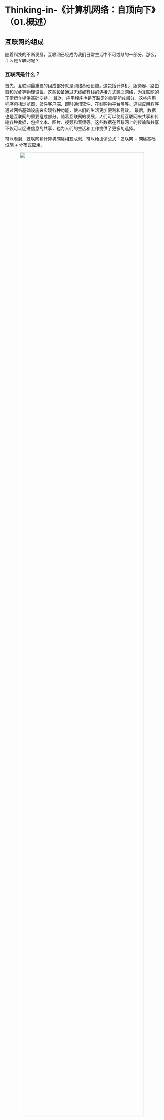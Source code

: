 # Thinking-in-《计算机网络：自顶向下》（01.概述）

## 互联网的组成

随着科技的不断发展，互联网已经成为我们日常生活中不可或缺的一部分。那么，什么是互联网呢？

### 互联网是什么？

首先，互联网最重要的组成部分就是网络基础设施。这包括计算机、服务器、路由器和光纤等物理设备。这些设备通过无线或有线的连接方式建立网络，为互联网的正常运作提供基础支持。
其次，应用程序也是互联网的重要组成部分。这些应用程序包括浏览器、邮件客户端、即时通讯软件、在线购物平台等等。这些应用程序通过网络基础设施来实现各种功能，使人们的生活更加便利和高效。
最后，数据也是互联网的重要组成部分。随着互联网的发展，人们可以使用互联网来共享和传输各种数据，包括文本、图片、视频和音频等。这些数据在互联网上的传输和共享不仅可以促进信息的共享，也为人们的生活和工作提供了更多的选择。

可以看到，互联网和计算机网络相互成就，可以给出该公式：互联网 = 网络基础设施 + 分布式应用。

<center>
<img src="https://weipeng2k.github.io/hot-wind/resources/computer-network/internet-arch.png" width="90%">
</center>

如上图所示，网络中的主机节点主要包括了两部分，应用以及基础（操作系统和硬件），操作系统提供了socket编程界面，应用依赖socket使用网络服务。应用可以是客户端程序，比如：微信或者淘宝，也可以是服务端程序，比如：淘宝的交易中心系统。

除了主机节点，网络中还包含了大量的路由器，这些路由器可以理解为主机节点的缩小版，它们专注于分组交换和转发，主机节点和路由器构成了互联网的基础设施。

### 一些概念

计算机网络中有非常多的概念，这里选择了部分做介绍，如下表所示：

||名称||描述||举例||
|-----|-----|----|
|节点|主机和交换节点|主机可以是终端设备或服务器，交换节点比如常见的路由器或交换机|
|边|存在于主机到互联网的连接，或者交换节点之间的连接|一般来说，主机到互联网的连接称为接入网，交换节点之间的连接称为骨干网|
|协议|语法、语义、次序和实体之间的动作|有场景和逻辑交互的意义|

### 计算机网络发展历史

1967年，ARPA网建立，要求是没有中间节点，可用性高的网络，是不是军方要求核打击后能够继续在有效节点上工作还是什么原因不得而知。

1969年，ARPA网从1个节点扩展到了4个节点。

1972年，ARPA网进行公众演示，当时基于NCP协议。

1979年，ARPA网增加到200多个节点。

1983年，Cerf和Kahn提出IP协议，IP协议可以over到不同的数据链路上，ARPA网从NCP切换到IP协议上，开始整合其他网络。

1983年，UNIX捆绑TCP/IP协议栈，BSD版本内置支持，促成互联网大发展。

当互联互通的基础设施搭建完成，配套的系统和软件有了支持，互联网的发展就变的日新月异。

## 分组交换与电路交换

互联网是计算机网络最大规模的应用，互联网是由网络基础设施和分布式应用构成的，或者说是互联网就是构建在网络基础设施上的分布式应用。互联网和计算机网络是逐步演绎出来的，尤其是网络基础设施，它肯定不是为了这个庞大系统而全新设计，它一定是基于现有的基础设施进行构建的，因为这样最经济。

### 电路交换

计算机通信看起来和电话电报通信非常相似，后者完成信息或语音的调制，以及调制后电信号的传输，收到电信号的解调以及内容还原，计算机通信也需要完成类似工作，而电路交换就是将计算机网络建设在电路交换网络上。

电路交换需要建立物理连接，或者说物理线路是一直准备好的，家里真会有一条电话线通过电线杆连接到电信公司，这根线路是独享资源的。在一根线路上，电信号是以正弦波的形式传播，同时接入网络的设备也不会只有一个，因此可以通过频率（FDM）、时间（TDM）和波长（WDM）来将多个信息发送（或接收）通路利用起来，利用波的叠加，同时传输数据，提升利用率。

无论是采用何种区分形式，在调制和解调两端一定会对这些波长、频率或时间（间隔）有一致的理解，过高的频率在传输中损耗会很大，抵达目标方后衰减的无法识别，过多的波进行复合，也是一样，因此说到底在一张白纸上用不同颜色的笔写字，少数几种一起写就好了，内容含量高也好识别，如几十上百种颜色一起招呼上，那就鬼画符，没人认识了。

说到调制解调的过程，就需要双方进行协商，以前家里Modem进行拨号上网时，Modem开机后传出的拨号声，其实就是它和电信公司对端的Modem进行协商时的声音，虽然可以建立计算机网络连接，但是电路交换存在一些问题，主要有以下几点：

第一，建立连接耗时。可以看到网络连接建立需要双方协商，以及线路准备，连接建立的时间长，存在比较大的开销。
第二，线路独享，浪费资源。在电报电话通信中，物理线路点到点是直连的，它服务于两点的通信，当两点之间没有数据传输时，也不能服务他人，这种独享的线路，资源利用率不高。
第三，可靠性不高。线路交换依赖两点可靠的工作状态以及线路的稳定，如果线路出现故障，影响面就会很大，因为数据传输并不会绕过去。

除此之外，计算机网络通信的特点与电报电话是完全不同的，前者是离散的，后者是集中的。计算机网络通信时不时的进行数据交换，交换目的随机离散出现，而电报电话目的性很强，进行连接通话时数据交换集中，不会出现线路占用但上面没有跑数据的情况。

因此，计算机网络通信其实不适合电路交换。

### 分组交换

分组交换，核心是存储与转发分组，即Packet网络包。分组即包，包即是分组。分组交换下的计算机网络都采用存储和转发的方式处理网络包，即输入，处理和输出。相比电路交换，虽然延迟高了，但共享性提升了，网络节点可以处理多方发送的网络包，为了能够提升网络节点（比如：路由器）的处理能力，通常会使用队列，任何分组交换网络设备（包括：主机）都会有队列，这个队列一般是设备中内置的存储，处理过程如下图所示：

<center>
<img src="https://weipeng2k.github.io/hot-wind/resources/computer-network/packet-transfer.png" width="90%">
</center>

如上图所示，网络设备接收网络数据包，然后将其放置如队列中，网络设备从队列中取出数据包进行处理后，从另一个网络端口进行输出。对于网络包的处理，就是生产者和消费者模型，虽然它会出现排队导致的延迟，最差的情况下还会出现由于队列满导致网络包被丢弃，但是分组交换还是非常适合计算机网络通信，主要表现在以下几点：

第一，支持海量主机。不同于线路交换要求两点之间存在物理直连，分组交换设备以及线路是可以复用与多个网络设备的。
第二，需要拥塞控制。对于分组交换网络，如果某些节点大量使用网络发送数据包，部分设备或者线路就会负载升高，产生数据拥塞，最终导致网络不可用。

如果用分布式消息系统来理解分组交换，是非常合适的，其实二者很类似，虽然分布式消息系统使用计算机网络，而计算机网络基本都是基于分组交换技术的。

分组交换相较于线路交换，成本低了，支持的设备量级大了，但延迟也增加了，主要表现在以下几个延迟：

||名称||描述||
|-----|-----|
|排队延迟|在设备中的队列进行排队的耗时|
|处理延迟|分组设备在接受和处理网络包时需要时间|
|传输延迟|分组设备将网络发送到线路上的耗时|
|传播延迟|网络包在线路或媒介中传输的耗时|

使用分组交换网络需要关注延迟。

### 发展过程

分组交换比线路交换更适合计算机网络，既然理论都这么认为，那么就干脆独立新建一套分组交换网络来适应计算机？这固然不错，但随着计算机网络一期发展的计算机并没有现如今数以百亿级的节点，因此还轮不到为它单独建立一套网络，因此还是在线路交换基础上进行逐步优化的。

首先对于核心网络，它属于ISP（Internet Service Provider）共治的计算机网络，因此它的自主性很强，可以使用大量分组交换网络设备进行重新建设。由于分组交换设备能够同时服务于多个主机，所以互联网核心网络中大量使用分组交换设备进行互联互通。

其次对于接入网络，它就可以利用线路交换网络，以线路交换的形式接入，最终在电信公司完成线路交换到分组交换的转换，这样利用毛细血管般的线路交换网络，完成尽可能多的主机接入。当然国内也有公司不信邪，比如：长城宽带，自己铺专线，这个专线就采用分组交换方式进行接入，由于成本太高，最后垮了。

除了长城宽带这种非典型ISP，大部分互联网使用者最早接触的应该是56K Modem的拨号上网，它采用与固话通信频率一致的4KHz频段进行通信，当它工作的时候，别人打你家电话是处于占线状态的。除了上网时不能打电话，速度也很慢，后来DSL出现了，不再使用4KHz电话频段，而是在电话线上使用4KHz以上的部分频段，一部分频段作为上行，一部分频段作为下行，由于上下行频段数量不相同，下行大于上行，因此简称为ADSL。

既然是将数据调制成信号送到电信公司即可，有线电视的同轴电缆线也可以完成这个工作，因此基于电视Cable的ISP也出现了，比如：华数，通过对有线电视线路的一定轻度改造，也是可以完成上网工作的。

使用Modem以及电话线的接入方式，本质上还是在线路交换上完成分组交换工作，直到光纤入户后，使用全新铺设的光缆，这上面就是跑的分组交换了，接入网到这一步就算是迁移完成了。

## ISP与ICP

主机节点通过ISP接入到互联网，而ISP的数量成千上万，它们之间要能够相互连通。ISP也会有大小，就好比银行一样，小的ISP负责接入终端用户，大的ISP可以连接多个ISP。

<center>
<img src="https://weipeng2k.github.io/hot-wind/resources/computer-network/isp-connect.png" width="90%">
</center>

通过多个ISP的互联互通，被ISP接入的主机之前就能够相互访问了，互联网就构建起来了。ISP之间可以通过IX（Internet eXchanger）进行连接，一般这种设备出现在骨干网上，或者简单的情况，双方通过使用几个路由器建立对等网络来进行数据交换，也是可以完成ISP互联的。

ICP（Internet Content Providers），互联网内容提供商，比如：谷歌或者腾讯。早期ICP是在ISP的数据中心里租用几台服务器，然后搭建网站对外提供服务，但由于成本、效能和可用性等多方面因素，ICP就会自建数据中心。

以谷歌为例，一个数据中心内有上万台服务器，它们会向全球提供服务。ICP自建的数据中心一般会放在比较大的ISP数据中心旁，通过光纤连到数据中心，完成互联网的接入。

<center>
<img src="https://weipeng2k.github.io/hot-wind/resources/computer-network/isp-icp-connnect.png" width="90%">
</center>

如上图所示，ISP和ICP组成了多张复合的网，ISP负责将终端接入到互联网，而ICP也参与进来，建立数据中心，与ISP相连。

## 网络分层

计算机和计算机网络的发展是相互促进的，越来越多的计算机应用都需要使用到计算机网络提供的服务，为了避免计算机网络重走计算机“差异化”发展的老路，就需要指定一套规范，使得不同类型的计算机都能够接入到网络中，同时不同的计算机应用网络部分的开发也有一致的标准。

通信背景的人员在一顿晚饭后，认为7是一个不错的数字，在此基础上制定了OSI参考模型，而我们现实中，实际是TCP/IP模型，7层的OSI和4层的TCP/IP之间的对应关系与描述如下表所示：

||名称||描述||TCP/IP参考模型||
|-----|-----|-----|
|应用层|定义应用程序使用的通信协议，比如：HTTP协议|应用层|
|表示层|应用数据格式转换为可以在网络上互通的格式，比如：编解码，JPEG格式等|应用层|
|会话层|管理通信连接，比如：逻辑会话，session|应用层|
|传输层|建立和断开连接，比如：网络连接，TCP/UDP|传输层|
|网络层|支持地址划分和数据路由，比如：IP协议、ICMP|互联网层（网络层）|
|数据链路层|物理互相连接的两台设备之间进行通信，比如：以太网，MAC|网络接口层|
|物理层|二进制到电或光信号的互转，面向媒介进行传递，比如：MAU|网络接口层|

目前虽然TCP/IP是事实标准，但是用5层还是会好一些，也就是：

1. 应用层，负责应用协议，以及应用逻辑关系，可能是C/S架构的应用下，支持客户端和服务端的语义传递；
2. 传输层，操作系统网络协议栈需要实现的功能，并且提供一致的SDK，能够支持应用开发面向字节的进行网络数据传输；
3. 网络层，支持IP地址对设备的标识，能够以IP为基础，进行网络包的路由，从而满足分组交换的基本诉求；
4. 数据链路层，点对点有效通信，设定媒介上传输的数据格式，到这里还是数字格式，面向字节；
5. 物理层，链路层字节数据与媒介中传输信号的转换，有含义的信号传输。

网络接口层还是分成数据链路层和物理层，前者是面向物理层的数据建模，它是连接网络层和物理层的桥梁，网络层可以依靠它来进行编程，就像IP协议需要以太网支持一样，但是通过MAC化后的字节，再经过MAU的调制，就会转换为在物理层媒介上传输的信号。两个层次各自职责还是很明确的，所以5层的结构显得更加合适。
